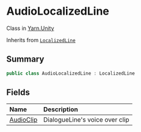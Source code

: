 # AudioLocalizedLine

Class in [Yarn.Unity](api/csharp/yarn.unity.md)

Inherits from [`LocalizedLine`](api/csharp/yarn.unity.localizedline.md)

## Summary



```csharp
public class AudioLocalizedLine : LocalizedLine
```

## Fields

|Name|Description|
|:---|:---|
|[AudioClip](api/csharp/yarn.unity.audiolocalizedline.audioclip.md)|DialogueLine's voice over clip|

